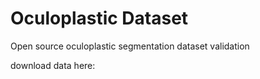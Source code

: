 # Oculoplastic Dataset
Open source oculoplastic segmentation dataset validation 

download data here:

